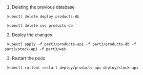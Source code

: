 1. Deleting the previous database
<pre> <code>kubectl delete deploy products-db</code> </pre>
<pre> <code>kubectl delete svc products-db</code> </pre>

2. Deploy the changes
<pre> <code>kubectl apply -f part3/products-api -f part3/products-db -f part3/stock-api -f part3/web</code> </pre>

3. Restart the pods
<pre> <code>kubectl rollout restart deploy/products-api deploy/stock-api</code> </pre>
